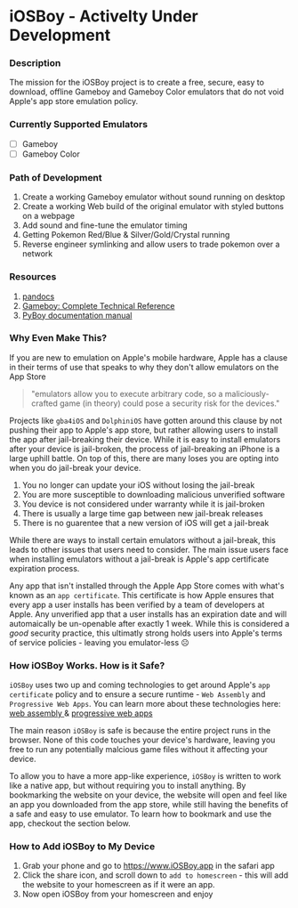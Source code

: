 # iOSBoy - Activelty Under Development 

### Description
The mission for the iOSBoy project is to create a free, secure, easy to download, offline Gameboy and Gameboy Color emulators that do not void Apple's app store emulation policy.

### Currently Supported Emulators
- [ ] Gameboy
- [ ] Gameboy Color

### Path of Development
1. Create a working Gameboy emulator without sound running on desktop
2. Create a working Web build of the original emulator with styled buttons on a webpage
2. Add sound and fine-tune the emulator timing
3. Getting Pokemon Red/Blue & Silver/Gold/Crystal running
4. Reverse engineer symlinking and allow users to trade pokemon over a network

### Resources
1. <a href="https://gbdev.io/pandocs/#video-display">pandocs</a>
2. <a href="https://gekkio.fi/files/gb-docs/gbctr.pdf">Gameboy: Complete Technical Reference</a>
2. <a href="https://github.com/Baekalfen/PyBoy/blob/master/PyBoy.pdf">PyBoy documentation manual</a>

### Why Even Make This?
If you are new to emulation on Apple's mobile hardware, Apple has a clause in their terms of use that speaks to why they don't allow emulators on the App Store

> "emulators allow you to execute arbitrary code, so a maliciously-crafted game (in theory) could pose a security risk for the devices."

Projects like `gba4iOS` and `DolphiniOS` have gotten around this clause by not pushing their app to Apple's app store, but rather allowing users to install the app after jail-breaking their device. While it is easy to install emulators after your device is jail-broken, the process of jail-breaking an iPhone is a large uphill battle. On top of this, there are many loses you are opting into when you do jail-break your device.
  1. You no longer can update your iOS without losing the jail-break
  2. You are more susceptible to downloading malicious unverified software
  3. You device is not considered under warranty while it is jail-broken
  4. There is usually a large time gap between new jail-break releases
  5. There is no guarentee that a new version of iOS will get a jail-break

While there are ways to install certain emulators without a jail-break, this leads to other issues that users need to consider. The main issue users face when installing emulators without a jail-break is Apple's app certificate expiration process.

Any app that isn't installed through the Apple App Store comes with what's known as an `app certificate`. This certificate is how Apple ensures that every app a user installs has been verified by a team of developers at Apple. Any unverified app that a user installs has an expiration date and will automaically be un-openable after exactly 1 week. While this is considered a _good_ security practice, this ultimatly strong holds users into Apple's terms of service policies - leaving you emulator-less ☹️

### How iOSBoy Works. How is it Safe?
`iOSBoy` uses two up and coming technologies to get around Apple's `app certificate` policy and to ensure a secure runtime - `Web Assembly` and `Progressive Web Apps`. You can learn more about these technologies here: <a href="https://webassembly.org/"> web assembly </a> & <a href="https://web.dev/progressive-web-apps/"> progressive web apps </a>

The main reason `iOSBoy` is safe is because the entire project runs in the browser. None of this code touches your device's hardware, leaving you free to run any potentially malcious game files without it affecting your device.

To allow you to have a more app-like experience, `iOSBoy` is written to work like a native app, but without requiring you to install anything. By bookmarking the website on your device, the website will open and feel like an app you downloaded from the app store, while still having the benefits of a safe and easy to use emulator. To learn how to bookmark and use the app, checkout the section below.

### How to Add iOSBoy to My Device
1. Grab your phone and go to https://www.iOSBoy.app in the safari app
2. Click the share icon, and scroll down to `add to homescreen` - this will add the website to your homescreen as if it were an app.
3. Now open iOSBoy from your homescreen and enjoy
